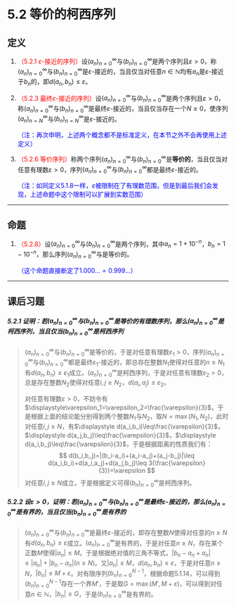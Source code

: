 # 5.2 等价的柯西序列

## 定义

1. <font color=red>（5.2.1 $\varepsilon$-接近的序列）</font>设$(a_n)^\infty_{n=0}$与$(b_n)^\infty_{n=0}$是两个序列且$\varepsilon>0$，称$(a_n)^\infty_{n=0}$与$(b_n)^\infty_{n=0}$是$\varepsilon$-接近的，当且仅当对任意$n\in\mathbb N$均有$a_n$是$\varepsilon$-接近于$b_n$的，即$d(a_n,b_n)≤\varepsilon$。

2. <font color=red>（5.2.3 最终$\varepsilon$-接近的序列）</font>设$(a_n)^\infty_{n=0}$与$(b_n)^\infty_{n=0}$是两个序列且$\varepsilon>0$，称$(a_n)^\infty_{n=0}$与$(b_n)^\infty_{n=0}$是最终$\varepsilon$-接近的，当且仅当存在一个$N≥0$，使序列$(a_n)^\infty_{n=N}$与$(b_n)^\infty_{n=N}$是$\varepsilon$-接近的。

   <font color=blue>（注：再次申明，上述两个概念都不是标准定义，在本节之外不会再使用上述定义）</font>

3. <font color=red>（5.2.6 等价序列）</font>称两个序列$(a_n)^\infty_{n=0}$与$(b_n)^\infty_{n=0}$是**等价的**，当且仅当对任意有理数$\varepsilon>0$，序列$(a_n)^\infty_{n=0}$与$(b_n)^\infty_{n=0}$都是最终$\varepsilon$-接近的。

   <font color=blue>（注：如同定义5.1.8一样，$\varepsilon$被限制在了有理数范围，但是到最后我们会发现，上述命题中这个限制可以扩展到实数范围）</font>

---

## 命题

1. <font color=red>（5.2.8）</font>设$(a_n)^\infty_{n=0}$与$(b_n)^\infty_{n=0}$是两个序列，其中$a_n=1+10^{-n}$，$b_n=1-10^{-n}$，那么序列$(a_n)^\infty_{n=0}$与是等价的。

   <font color=blue>（这个命题直接断定了$1.000...=0.999...$）</font>

---

## 课后习题

##### 5.2.1 证明：若$(a_n)^\infty_{n=0}$与$(b_n)^\infty_{n=0}$是等价的有理数序列，那么$(a_n)^\infty_{n=0}$是柯西序列，当且仅当$(b_n)^\infty_{n=0}$是柯西序列

> $(a_n)^\infty_{n=0}$与$(b_n)^\infty_{n=0}$是等价的，于是对任意有理数$\varepsilon_1>0$，序列$(a_n)^\infty_{n=0}$与$(b_n)^\infty_{n=0}$都是最终$\varepsilon_1$-接近的，即总存在整数$N_1$使得对任意的$n\geq N_1$有$d(a_n,b_n)\leq\varepsilon_1$成立。$(a_n)^\infty_{n=0}$是柯西序列，于是对任意有理数$\varepsilon_2>0$，总是存在整数$N_2$使得对任意$i,j\geq N_2$，$d(a_i,a_j)\leq \varepsilon_2$。
>
> 对任意有理数$\varepsilon>0$，不妨令有$\displaystyle\varepsilon_1=\varepsilon_2=\frac{\varepsilon}{3}$，于是根据上面的结论能分别得到两个整数$N_1$与$N_2$，取$N=\max(N_1,N_2)$，此时对任意$i,j\geq N$，有$\displaystyle d(a_i,b_i)\leq\frac{\varepsilon}{3}$，$\displaystyle d(a_j,b_j)\leq\frac{\varepsilon}{3}$，$\displaystyle d(a_i,b_j)\leq\frac{\varepsilon}{3}$，于是根据距离的性质我们有：
> $$
> d(b_i,b_j)=|(b_i-a_i)+(a_i-a_j)+(a_j-b_j)|\leq d(a_i,b_i)+d(a_i,a_j)+d(a_j,b_j)\leq 3(\frac{\varepsilon}{3})=\varepsilon
> $$
> 对任意$i,j\geq N$成立，于是根据定义可得$(b_n)^\infty_{n=0}$是柯西序列。

##### 5.2.2 设$\varepsilon>0$，证明：若$(a_n)^\infty_{n=0}$与$(b_n)^\infty_{n=0}$是最终$\varepsilon$-接近的，那么$(a_n)^\infty_{n=0}$是有界的，当且仅当$(b_n)^\infty_{n=0}$是有界的

> $(a_n)^\infty_{n=0}$与$(b_n)^\infty_{n=0}$是最终$\varepsilon$-接近的，即存在整数$N$使得对任意的$n\geq N$有$d(a_n,b_n)\leq\varepsilon$成立。$(a_n)^\infty_{n=0}$是有界的，于是对任意$n\geq N$，存在某个正数$M$使得$|a_n|\leq M$。于是根据绝对值的三角不等式，$|b_n-a_n+a_n|\leq|a_n|+|b_n-a_n|(n\geq N)$。又$|a_n|\leq M$，$d(a_n,b_n)\leq\varepsilon$，于是对任意$n\geq N$，$|b_n|\leq M+\varepsilon$。对有限序列$(b_n)_{n=0}^{N-1}$，根据命题5.1.14，可以得到$(b_n)_{n=0}^{N-1}$存在一个界$M'$，于是取$G=\max(M',M+\varepsilon)$，可以得到对任意$n\in\mathbb N$，$|b_n|\leq G$，于是$(b_n)^\infty_{n=0}$是有界的。